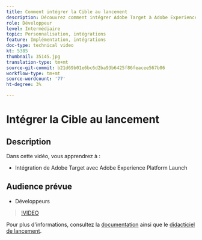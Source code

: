 ```yaml
---
title: Comment intégrer la Cible au lancement
description: Découvrez comment intégrer Adobe Target à Adobe Experience Platform Launch.
role: Développeur
level: Intermédiaire
topic: Personnalisation, intégrations
feature: Implémentation, intégrations
doc-type: technical video
kt: 5385
thumbnail: 35145.jpg
translation-type: tm+mt
source-git-commit: b21d69b01e6bc6d2ba93b6425f86feacee567b06
workflow-type: tm+mt
source-wordcount: '77'
ht-degree: 3%

---
```



# Intégrer la Cible au lancement

## Description

Dans cette vidéo, vous apprendrez à :

* Intégration de Adobe Target avec Adobe Experience Platform Launch

## Audience prévue

* Développeurs

>[!VIDEO](https://video.tv.adobe.com/v/35145/?quality=12)

Pour plus d&#39;informations, consultez la [documentation](https://docs.adobe.com/content/help/en/target/using/implement-target/client-side/deploy-at-js/cmp-implementing-target-using-adobe-launch.html) ainsi que le [didacticiel de lancement](https://docs.adobe.com/content/help/en/experience-cloud/implementing-in-websites-with-launch/index.html).
